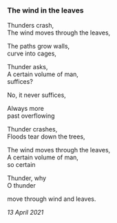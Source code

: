 ### The wind in the leaves

Thunders crash,\
The wind moves through the leaves,

The paths grow walls,\
curve into cages,

Thunder asks,\
A certain volume of man,\
suffices?

No, it never suffices,

Always more\
past overflowing

Thunder crashes,\
Floods tear down the trees,

The wind moves through the leaves,\
A certain volume of man,\
so certain

Thunder, why \
O thunder

move through wind and leaves.

*13 April 2021*
